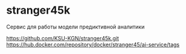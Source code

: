 # stranger45k
Сервис для работы модели предиктивной аналитики

https://github.com/KSU-KGN/stranger45k.git <br>
https://hub.docker.com/repository/docker/stranger45/ai-service/tags
